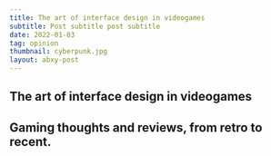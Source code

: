 ```yaml
---
title: The art of interface design in videogames
subtitle: Post subtitle post subtitle
date: 2022-01-03
tag: opinion
thumbnail: cyberpunk.jpg
layout: abxy-post
---
```

<section class="u-p-1 u-p-3-md">
  <h1 class="u-ft-sans u-ts-1 u-mt-16 u-mb-2">
    The art of interface design in videogames
  </h1>
  <h2 class="u-ts-4 u-mb-8">
    Gaming thoughts and reviews, from retro to recent.
  </h2>
</section>
